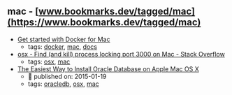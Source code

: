 mac - [www.bookmarks.dev/tagged/mac](https://www.bookmarks.dev/tagged/mac) 
---
* [Get started with Docker for Mac](https://docs.docker.com/docker-for-mac/)
    * tags: [docker](../tags/docker.md), [mac](../tags/mac.md), [docs](../tags/docs.md)
* [osx - Find (and kill) process locking port 3000 on Mac - Stack Overflow](https://stackoverflow.com/questions/3855127/find-and-kill-process-locking-port-3000-on-mac)
    * tags: [osx](../tags/osx.md), [mac](../tags/mac.md)
* [The Easiest Way to Install Oracle Database on Apple Mac OS X ](https://blogs.oracle.com/opal/the-easiest-way-to-install-oracle-database-on-apple-mac-os-x)
    * :calendar: published on: 2015-01-19
    * tags: [oracledb](../tags/oracledb.md), [osx](../tags/osx.md), [mac](../tags/mac.md)
